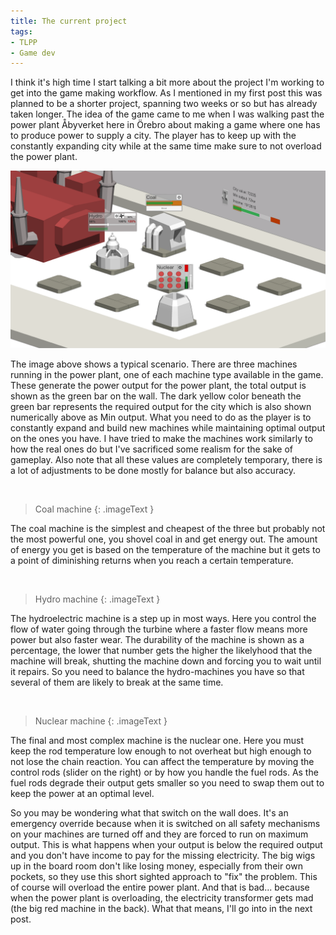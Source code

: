 ```yaml
---
title: The current project
tags:
- TLPP
- Game dev
---
```


I think it's high time I start talking a bit more about the project I'm working to get into the game making workflow. As I mentioned in my first post this was planned to be a shorter project, spanning two weeks or so but has already taken longer. The idea of the game came to me when I was walking past the power plant Åbyverket here in Örebro about making a game where one has to produce power to supply a city. The player has to keep up with the constantly expanding city while at the same time make sure to not overload the power plant.

[![image](/images/The_Little_Power_Plant.png)](/images/The_Little_Power_Plant.png)

The image above shows a typical scenario. There are three machines running in the power plant, one of each machine type available in the game. These generate the power output for the power plant, the total output is shown as the green bar on the wall. The dark yellow color beneath the green bar represents the required output for the city which is also shown numerically above as Min output. What you need to do as the player is to constantly expand and build new machines while maintaining optimal output on the ones you have. I have tried to make the machines work similarly to how the real ones do but I've sacrificed some realism for the sake of gameplay. Also note that all these values are completely temporary, there is a lot of adjustments to be done mostly for balance but also accuracy.

<p class="gfycontainer"><img class="gfyitem" data-id="BiodegradableMellowHorseshoecrab" /></p>

> Coal machine
{: .imageText }

The coal machine is the simplest and cheapest of the three but probably not the most powerful one, you shovel coal in and get energy out. The amount of energy you get is based on the temperature of the machine but it gets to a point of diminishing returns when you reach a certain temperature.

<p class="gfycontainer"><img class="gfyitem" data-id="PlushPessimisticCorydorascatfish" /></p>

> Hydro machine
{: .imageText }

The hydroelectric machine is a step up in most ways. Here you control the flow of water going through the turbine where a faster flow means more power but also faster wear. The durability of the machine is shown as a percentage, the lower that number gets the higher the likelyhood that the machine will break, shutting the machine down and forcing you to wait until it repairs. So you need to balance the hydro-machines you have so that several of them are likely to break at the same time.

<p class="gfycontainer"><img class="gfyitem" data-id="CalmLeafyAcornweevil" /></p>

> Nuclear machine
{: .imageText }

The final and most complex machine is the nuclear one. Here you must keep the rod temperature low enough to not overheat but high enough to not lose the chain reaction. You can affect the temperature by moving the control rods (slider on the right) or by how you handle the fuel rods. As the fuel rods degrade their output gets smaller so you need to swap them out to keep the power at an optimal level.

So you may be wondering what that switch on the wall does. It's an emergency override because when it is switched on all safety mechanisms on your machines are turned off and they are forced to run on maximum output. This is what happens when your output is below the required output and you don't have income to pay for the missing electricity. The big wigs up in the board room don't like losing money, especially from their own pockets, so they use this short sighted approach to "fix" the problem. This of course will overload the entire power plant. And that is bad... because when the power plant is overloading, the electricity transformer gets mad (the big red machine in the back). What that means, I'll go into in the next post.